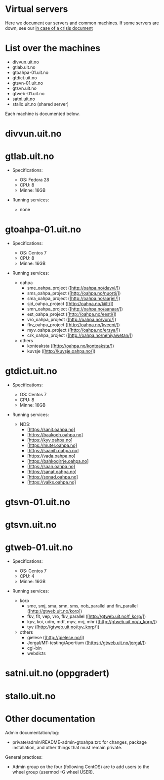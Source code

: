 # Virtual servers

Here we document our servers and common machines. If some servers are down, see our [in case of a crisis document](DontPanic.html)

# List over the machines

- divvun.uit.no
- gtlab.uit.no
- gtoahpa-01.uit.no
- gtdict.uit.no
- gtsvn-01.uit.no
- gtsvn.uit.no
- gtweb-01.uit.no
- satni.uit.no
- stallo.uit.no (shared server)

Each machine is documented below.

# divvun.uit.no

# gtlab.uit.no

- Specifications:

  - OS: Fedora 28
  - CPU: 8
  - Minne: 16GB

- Running services:
  - none

# gtoahpa-01.uit.no

- Specifications:

  - OS: Centos 7
  - CPU: 8
  - Minne: 16GB

- Running services:
  - oahpa
    - sme_oahpa_project ([http://oahpa.no/davvi/])
    - sms_oahpa_project ([http://oahpa.no/nuorti/])
    - sma_oahpa_project ([http://oahpa.no/aarjel/])
    - sjd_oahpa_project ([http://oahpa.no/kiilt/])
    - smn_oahpa_project ([http://oahpa.no/aanaar/])
    - est_oahpa_project ([http://oahpa.no/eesti/])
    - vro_oahpa_project ([http://oahpa.no/voro/])
    - fkv_oahpa_project ([http://oahpa.no/kveeni/])
    - myv_oahpa_project ([http://oahpa.no/erzya/])
    - crk_oahpa_project ([http://oahpa.no/nehiyawetan/])
  - others
    - konteaksta ([http://oahpa.no/konteaksta/])
    - kuvsje ([http://kuvsje.oahpa.no/])

# gtdict.uit.no

- Specifications:

  - OS: Centos 7
  - CPU: 8
  - Minne: 16GB

- Running services:
  - NDS:
    - [https://sanit.oahpa.no]
    - [https://baakoeh.oahpa.no]
    - [https://kyv.oahpa.no]
    - [https://muter.oahpa.no]
    - [https://saanih.oahpa.no]
    - [https://vada.oahpa.no]
    - [https://bahkogirrje.oahpa.no]
    - [https://saan.oahpa.no]
    - [https://sanat.oahpa.no]
    - [https://sonad.oahpa.no]
    - [https://valks.oahpa.no]

# gtsvn-01.uit.no

# gtsvn.uit.no

# gtweb-01.uit.no

- Specifications:

  - OS: Centos 7
  - CPU: 4
  - Minne: 16GB

- Running services:
  - korp
    - sme, smj, sma, smn, sms, nob_parallel and fin_parallel ([http://gtweb.uit.no/korp])
    - fkv, fit, vep, vro, fkv_parallel ([http://gtweb.uit.no/f_korp/])
    - kpv, koi, udm, mdf, myv, mrj, mhr ([http://gtweb.uit.no/u_korp/])
    - tyv ([http://gtweb.uit.no/tyv_korp/])
  - others
    - gïelese ([http://gielese.no/])
    - Jorgal/MT-testing/Apertium ([https://gtweb.uit.no/jorgal/])
    - cgi-bin
    - webdicts

# satni.uit.no (oppgradert)

# stallo.uit.no

# Other documentation

Admin documentation/log:

- private/admin/README-admin-gtoahpa.txt: for changes, package installation, and other things that must remain private.

General practices:

- Admin group on the four (following CentOS) are to add users to the wheel group (usermod -G wheel USER).
